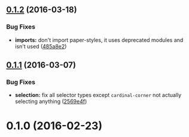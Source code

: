 <a name="0.1.2"></a>
## [0.1.2](https://github.com/NodeCGElements/nodecg-position-select/compare/v0.1.1...v0.1.2) (2016-03-18)


### Bug Fixes

* **imports:** don't import paper-styles, it uses deprecated modules and isn't used ([485a8e2](https://github.com/NodeCGElements/nodecg-position-select/commit/485a8e2))



<a name="0.1.1"></a>
## [0.1.1](https://github.com/NodeCGElements/nodecg-position-select/compare/v0.1.0...v0.1.1) (2016-03-07)


### Bug Fixes

* **selection:** fix all selector types except `cardinal-corner` not actually selecting anything ([2569e4f](https://github.com/NodeCGElements/nodecg-position-select/commit/2569e4f))



<a name="0.1.0"></a>
# 0.1.0 (2016-02-23)




